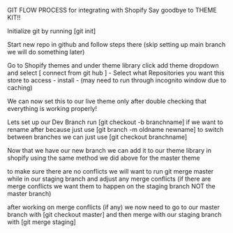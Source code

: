 GIT FLOW PROCESS for integrating with Shopify
Say goodbye to THEME KIT!!


Initialize git by running [git init]

Start new repo in github and follow steps there 
(skip setting up main branch we will do something later)

Go to Shopify themes and under theme library click add theme dropdown and select [ connect from git hub ]
    - Select what Repositories you want this store to access
    - install
    - (may need to run through incognito window due to   caching)

We can now set this to our live theme only after double checking that everything is working properly!

Lets set up our Dev Branch 
run [git checkout -b branchname]
if we want to rename after because just use [git branch -m oldname newname]
to switch between branches we can just use [git checkout branchname]

Now that we have our new branch we can add it to our theme library in shopify using the same method we did above for the master theme

to make sure there are no conflicts we will want to run git merge master while in our staging branch and adjust any merge conflicts (if there are merge conflicts we want them to happen on the staging branch NOT the master branch)

after working on merge conflicts (if any) we now need to go to our master branch with [git checkout master] and then merge with our staging branch with [git merge staging]


